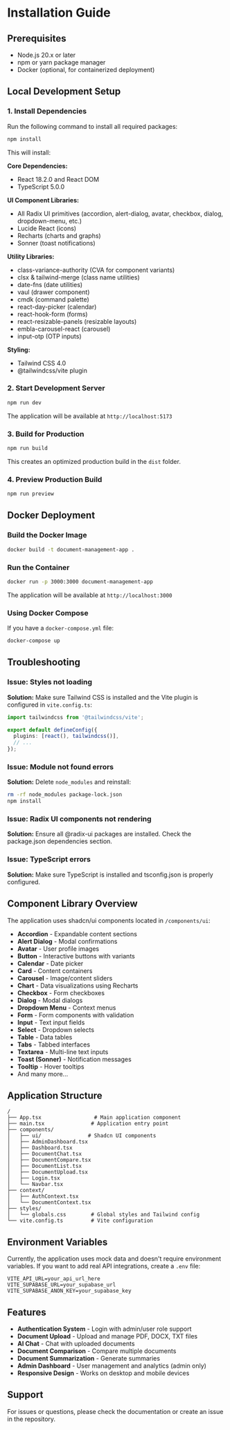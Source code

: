 # Installation Guide

## Prerequisites

- Node.js 20.x or later
- npm or yarn package manager
- Docker (optional, for containerized deployment)

## Local Development Setup

### 1. Install Dependencies

Run the following command to install all required packages:

```bash
npm install
```

This will install:

**Core Dependencies:**
- React 18.2.0 and React DOM
- TypeScript 5.0.0

**UI Component Libraries:**
- All Radix UI primitives (accordion, alert-dialog, avatar, checkbox, dialog, dropdown-menu, etc.)
- Lucide React (icons)
- Recharts (charts and graphs)
- Sonner (toast notifications)

**Utility Libraries:**
- class-variance-authority (CVA for component variants)
- clsx & tailwind-merge (class name utilities)
- date-fns (date utilities)
- vaul (drawer component)
- cmdk (command palette)
- react-day-picker (calendar)
- react-hook-form (forms)
- react-resizable-panels (resizable layouts)
- embla-carousel-react (carousel)
- input-otp (OTP inputs)

**Styling:**
- Tailwind CSS 4.0
- @tailwindcss/vite plugin

### 2. Start Development Server

```bash
npm run dev
```

The application will be available at `http://localhost:5173`

### 3. Build for Production

```bash
npm run build
```

This creates an optimized production build in the `dist` folder.

### 4. Preview Production Build

```bash
npm run preview
```

## Docker Deployment

### Build the Docker Image

```bash
docker build -t document-management-app .
```

### Run the Container

```bash
docker run -p 3000:3000 document-management-app
```

The application will be available at `http://localhost:3000`

### Using Docker Compose

If you have a `docker-compose.yml` file:

```bash
docker-compose up
```

## Troubleshooting

### Issue: Styles not loading

**Solution:** Make sure Tailwind CSS is installed and the Vite plugin is configured in `vite.config.ts`:

```typescript
import tailwindcss from '@tailwindcss/vite';

export default defineConfig({
  plugins: [react(), tailwindcss()],
  // ...
});
```

### Issue: Module not found errors

**Solution:** Delete `node_modules` and reinstall:

```bash
rm -rf node_modules package-lock.json
npm install
```

### Issue: Radix UI components not rendering

**Solution:** Ensure all @radix-ui packages are installed. Check the package.json dependencies section.

### Issue: TypeScript errors

**Solution:** Make sure TypeScript is installed and tsconfig.json is properly configured.

## Component Library Overview

The application uses shadcn/ui components located in `/components/ui`:

- **Accordion** - Expandable content sections
- **Alert Dialog** - Modal confirmations
- **Avatar** - User profile images
- **Button** - Interactive buttons with variants
- **Calendar** - Date picker
- **Card** - Content containers
- **Carousel** - Image/content sliders
- **Chart** - Data visualizations using Recharts
- **Checkbox** - Form checkboxes
- **Dialog** - Modal dialogs
- **Dropdown Menu** - Context menus
- **Form** - Form components with validation
- **Input** - Text input fields
- **Select** - Dropdown selects
- **Table** - Data tables
- **Tabs** - Tabbed interfaces
- **Textarea** - Multi-line text inputs
- **Toast (Sonner)** - Notification messages
- **Tooltip** - Hover tooltips
- And many more...

## Application Structure

```
/
├── App.tsx                 # Main application component
├── main.tsx               # Application entry point
├── components/
│   ├── ui/               # Shadcn UI components
│   ├── AdminDashboard.tsx
│   ├── Dashboard.tsx
│   ├── DocumentChat.tsx
│   ├── DocumentCompare.tsx
│   ├── DocumentList.tsx
│   ├── DocumentUpload.tsx
│   ├── Login.tsx
│   └── Navbar.tsx
├── context/
│   ├── AuthContext.tsx
│   └── DocumentContext.tsx
├── styles/
│   └── globals.css        # Global styles and Tailwind config
└── vite.config.ts         # Vite configuration
```

## Environment Variables

Currently, the application uses mock data and doesn't require environment variables. If you want to add real API integrations, create a `.env` file:

```env
VITE_API_URL=your_api_url_here
VITE_SUPABASE_URL=your_supabase_url
VITE_SUPABASE_ANON_KEY=your_supabase_key
```

## Features

- **Authentication System** - Login with admin/user role support
- **Document Upload** - Upload and manage PDF, DOCX, TXT files
- **AI Chat** - Chat with uploaded documents
- **Document Comparison** - Compare multiple documents
- **Document Summarization** - Generate summaries
- **Admin Dashboard** - User management and analytics (admin only)
- **Responsive Design** - Works on desktop and mobile devices

## Support

For issues or questions, please check the documentation or create an issue in the repository.
